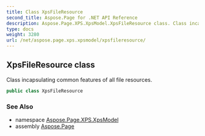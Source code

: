 ```yaml
---
title: Class XpsFileResource
second_title: Aspose.Page for .NET API Reference
description: Aspose.Page.XPS.XpsModel.XpsFileResource class. Class incapsulating common features of all file resources
type: docs
weight: 3280
url: /net/aspose.page.xps.xpsmodel/xpsfileresource/
---
```

## XpsFileResource class

Class incapsulating common features of all file resources.

```csharp
public class XpsFileResource
```

### See Also

* namespace [Aspose.Page.XPS.XpsModel](../../aspose.page.xps.xpsmodel/)
* assembly [Aspose.Page](../../)


